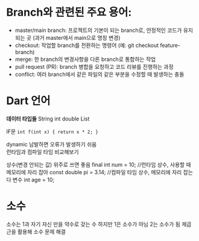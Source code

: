 # Branch와 관련된 주요 용어:
- master/main branch: 프로젝트의 기본이 되는 branch로, 안정적인 코드가 유지되는 곳 (과거 master에서 main으로 명칭 변경)
- checkout: 작업할 branch를 전환하는 명령어 (예: git checkout feature-branch)
- merge: 한 branch의 변경사항을 다른 branch로 통합하는 작업
- pull request (PR): branch 병합을 요청하고 코드 리뷰를 진행하는 과정
- conflict: 여러 branch에서 같은 파일의 같은 부분을 수정할 때 발생하는 충돌

# Dart 언어

**데이터 타입들**
String
int
double
List<String>

IF문
`int f(int x) {
return x * 2;
}`

dynamic 남발하면 오류가 발생하기 쉬움  
런타임과 
컴파일 타임 비교해보기

상수(변경 안되는 값) 위주로 쓰면 좋음
final int num = 10;      //런타임 상수, 사용할 때 메모리에 자리 잡아
const double pi = 3.14;  //컴파일 타임 상수, 메모리에 자리 잡는다
변수
int age = 10;

# 소수
소수는 1과 자기 자신 만을 약수로 갖는 수
하지만 1은 소수가 아님
2는 소수가 됨
제곱근을 활용해 소수 문제 해결